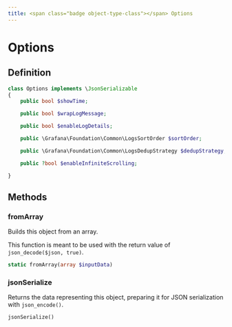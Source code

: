 ```yaml
---
title: <span class="badge object-type-class"></span> Options
---
```

# <span class="badge object-type-class"></span> Options

## Definition

```php
class Options implements \JsonSerializable
{
    public bool $showTime;

    public bool $wrapLogMessage;

    public bool $enableLogDetails;

    public \Grafana\Foundation\Common\LogsSortOrder $sortOrder;

    public \Grafana\Foundation\Common\LogsDedupStrategy $dedupStrategy;

    public ?bool $enableInfiniteScrolling;

}
```
## Methods

### <span class="badge object-method"></span> fromArray

Builds this object from an array.

This function is meant to be used with the return value of `json_decode($json, true)`.

```php
static fromArray(array $inputData)
```

### <span class="badge object-method"></span> jsonSerialize

Returns the data representing this object, preparing it for JSON serialization with `json_encode()`.

```php
jsonSerialize()
```

